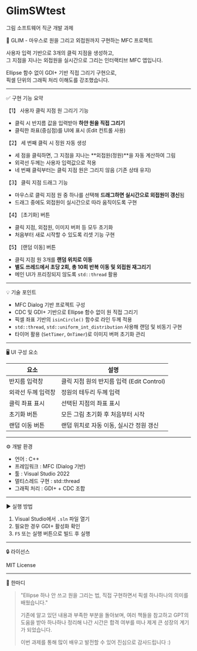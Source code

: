 # GlimSWtest
그림 소프트웨어 직군 개발 과제

🎯 GLIM - 마우스로 원을 그리고 외접원까지 구현하는 MFC 프로젝트

사용자 입력 기반으로 3개의 클릭 지점을 생성하고,  
그 지점을 지나는 외접원을 실시간으로 그리는 인터랙티브 MFC 앱입니다.

Ellipse 함수 없이 GDI+ 기반 직접 그리기 구현으로,  
픽셀 단위의 그래픽 처리 이해도를 강조했습니다.

---

 ✅ 구현 기능 요약

 【1】 사용자 클릭 지점 원 그리기 기능
- 클릭 시 반지름 값을 입력받아 **하얀 원을 직접 그리기**
- 클릭한 좌표(중심점)를 UI에 표시 (Edit 컨트롤 사용)

 【2】 세 번째 클릭 시 정원 자동 생성
- 세 점을 클릭하면, 그 지점을 지나는 **외접원(정원)**을 자동 계산하여 그림
- 외곽선 두께는 사용자 입력값으로 적용
- 네 번째 클릭부터는 클릭 지점 원은 그리지 않음 (기존 상태 유지)

 【3】 클릭 지점 드래그 기능
- 마우스로 클릭 지점 원 중 하나를 선택해 **드래그하면 실시간으로 외접원이 갱신**됨
- 드래그 중에도 외접원이 실시간으로 따라 움직이도록 구현

 【4】 [초기화] 버튼
- 클릭 지점, 외접원, 이미지 버퍼 등 모두 초기화
- 처음부터 새로 시작할 수 있도록 리셋 기능 구현

 【5】 [랜덤 이동] 버튼
- 클릭 지점 원 3개를 **랜덤 위치로 이동**
- **별도 쓰레드에서 초당 2회, 총 10회 반복 이동 및 외접원 재그리기**
- 메인 UI가 프리징되지 않도록 `std::thread` 활용

---

 💡 기술 포인트

- MFC Dialog 기반 프로젝트 구성
- CDC 및 GDI+ 기반으로 Ellipse 함수 없이 원 직접 그리기
- 픽셀 좌표 기반의 `isinCircle()` 함수로 라인 두께 적용
- `std::thread`, `std::uniform_int_distribution` 사용해 랜덤 및 비동기 구현
- 타이머 활용 (`SetTimer`, `OnTimer`)로 이미지 버퍼 초기화 관리

---

 🖥️ UI 구성 요소

| 요소         | 설명                                  |
|--------------|---------------------------------------|
| 반지름 입력창 | 클릭 지점 원의 반지름 입력 (Edit Control) |
| 외곽선 두께 입력창 | 정원의 테두리 두께 입력                   |
| 클릭 좌표 표시 | 선택된 지점의 좌표 표시                  |
| 초기화 버튼   | 모든 그림 초기화 후 처음부터 시작           |
| 랜덤 이동 버튼 | 랜덤 위치로 자동 이동, 실시간 정원 갱신    |

---

 ⚙️ 개발 환경

- 언어 : C++  
- 프레임워크 : MFC (Dialog 기반)  
- 툴 : Visual Studio 2022  
- 멀티스레드 구현 : std::thread  
- 그래픽 처리 : GDI+ + CDC 조합

---

 ▶️ 실행 방법

1. Visual Studio에서 `.sln` 파일 열기  
2. 필요한 경우 GDI+ 활성화 확인  
3. `F5` 또는 실행 버튼으로 빌드 후 실행

---

 🔒 라이선스

MIT License

---

 💬 한마디

> "Ellipse 하나 안 쓰고 원을 그리는 법, 직접 구현하면서 픽셀 하나하나의 의미를 배웠습니다."  
>  
> 기존에 알고 있던 내용과 부족한 부분을 돌아보며, 여러 책들을 참고하고 GPT의 도움을 받아 하나하나 정리해 나간 시간은 합격 여부를 떠나 제게 큰 성장의 계기가 되었습니다. 
>
> 이번 과제를 통해 많이 배우고 발전할 수 있어 진심으로 감사드립니다 :)
